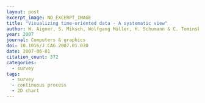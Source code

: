 ```yaml
---
layout: post
excerpt_image: NO_EXCERPT_IMAGE
title: "Visualizing time-oriented data - A systematic view"
author: W. Aigner, S. Miksch, Wolfgang Müller, H. Schumann & C. Tominski
year: 2007
journal: Computers & graphics
doi: 10.1016/J.CAG.2007.01.030
date: 2007-06-01
citation_count: 372
categories:
  - survey
tags:
  - survey
  - continuous process
  - 2D chart
---
```

